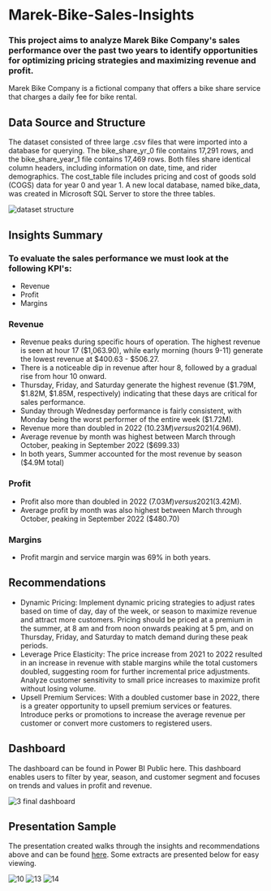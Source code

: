 # Marek-Bike-Sales-Insights
### This project aims to analyze Marek Bike Company's sales performance over the past two years to identify opportunities for optimizing pricing strategies and maximizing revenue and profit.
Marek Bike Company is a fictional company that offers a bike share service that charges a daily fee for bike rental.
## Data Source and Structure
The dataset consisted of three large .csv files that were imported into a database for querying. The bike_share_yr_0 file contains 17,291 rows, and the bike_share_year_1 file contains 17,469 rows. Both files share identical column headers, including information on date, time, and rider demographics. The cost_table file includes pricing and cost of goods sold (COGS) data for year 0 and year 1. A new local database, named bike_data, was created in Microsoft SQL Server to store the three tables.

![dataset structure](https://github.com/user-attachments/assets/ba8df518-b68b-4383-8d10-38819cd12870)

## Insights Summary
### To evaluate the sales performance we must look at the following KPI's:
- Revenue
- Profit
- Margins

### Revenue
- Revenue peaks during specific hours of operation. The highest revenue is seen at hour 17 ($1,063.90), while early morning (hours 9-11) generate the lowest revenue at $400.63 - $506.27.
- There is a noticeable dip in revenue after hour 8, followed by a gradual rise from hour 10 onward.
- Thursday, Friday, and Saturday generate the highest revenue ($1.79M, $1.82M, $1.85M, respectively) indicating that these days are critical for sales performance.
- Sunday through Wednesday performance is fairly consistent, with Monday being the worst performer of the entire week ($1.72M).
- Revenue more than doubled in 2022 ($10.23M) versus 2021 ($4.96M).
- Average revenue by month was highest between March through October, peaking in September 2022 ($699.33)
- In both years, Summer accounted for the most revenue by season ($4.9M total)
  
### Profit
- Profit also more than doubled in 2022 ($7.03M) versus 2021 ($3.42M).
- Average profit by month was also highest between March through October, peaking in September 2022 ($480.70)

### Margins
- Profit margin and service margin was 69% in both years.

## Recommendations
- Dynamic Pricing: Implement dynamic pricing strategies to adjust rates based on time of day, day of the week, or season to maximize revenue and attract more customers. Pricing should be priced at a premium in the summer, at 8 am and from noon onwards peaking at 5 pm, and on Thursday, Friday, and Saturday to match demand during these peak periods.
- Leverage Price Elasticity: The price increase from 2021 to 2022 resulted in an increase in revenue with stable margins while the total customers doubled, suggesting room for further incremental price adjustments. Analyze customer sensitivity to small price increases to maximize profit without losing volume.
- Upsell Premium Services: With a doubled customer base in 2022, there is a greater opportunity to upsell premium services or features. Introduce perks or promotions to increase the average revenue per customer or convert more customers to registered users.

## Dashboard
The dashboard can be found in Power BI Public here. This dashboard enables users to filter by year, season, and customer segment and focuses on trends and values in profit and revenue.

![3  final dashboard](https://github.com/user-attachments/assets/d62a2abd-2acb-44ea-a213-a87c04393569)

## Presentation Sample
The presentation created walks through the insights and recommendations above and can be found [here](https://docs.google.com/presentation/d/167QxhzsVjzVLFdTAnefqmKYe6C0HYNLs/edit#slide=id.p1). Some extracts are presented below for easy viewing.

![10](https://github.com/user-attachments/assets/8a5583f6-3c08-4090-85c9-96fe3e2911a4)
![13](https://github.com/user-attachments/assets/635a4ce2-2376-4c02-8f42-0507f37cfa99)
![14](https://github.com/user-attachments/assets/93e962ff-04d0-4af9-abea-37b5948d2fa3)

